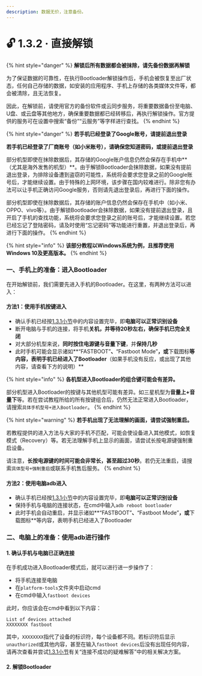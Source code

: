 ```yaml
---
description: 数据无价，注意备份。
---
```


# 🔓 1.3.2 · 直接解锁

{% hint style="danger" %}
**解锁后所有数据都会被抹除，请先备份数据再解锁**

为了保证数据的可靠性，在执行Bootloader解锁操作后，手机会被恢复至出厂状态，任何自己存储的数据，如安装的应用程序、手机上存储的各类媒体文件等，都会被清除，且无法恢复。

因此，在解锁前，请使用官方的备份软件或云同步服务，将重要数据备份至电脑、U盘、或云盘等其他地方，确保重要数据都已经转移后，再执行解锁操作。官方提供的服务可在设置中搜索“备份”“云服务”等字样进行查找。
{% endhint %}

{% hint style="danger" %}
**若手机已经登录了Google账号，请提前退出登录**

**若手机已经登录了厂商账号（如小米账号），请确保您知道密码，或提前退出登录**

部分机型即使在抹除数据后，其存储的Google账户信息仍然会保存在手机中**（尤其是海外发售的机型）**。由于解锁Bootloader会抹除数据，如果没有提前退出登录，为排除设备遭到盗窃的可能性，系统将会要求您登录之前的Google账号后，才能继续设置。由于特殊的上网环境，该步骤在国内较难进行。除非您有办法可以让手机正确访问Google服务，否则请先退出登录后，再进行下面的操作。

部分机型即使在抹除数据后，其存储的账户信息仍然会保存在手机中（如小米、OPPO、vivo等）。由于解锁Bootloader会抹除数据，如果没有提前退出登录，且开启了手机的查找功能，系统将会要求您登录之前的账号后，才能继续设置。若您已经忘记了登陆密码，请及时使用“忘记密码”等功能进行重置，并退出登录后，再进行下面的操作。
{% endhint %}

{% hint style="info" %}
**该部分教程以Windows系统为例，且推荐使用Windows 10及更高版本。**
{% endhint %}

### 一、手机上的准备：进入Bootloader

在开始解锁前，我们需要先进入手机的Bootloader。在这里，有两种方法可以进入：

#### 方法1：使用手机按键进入

* 确认手机已经按[1.3.1小节](preparation.md)中的内容设置完毕，即**电脑可以正常识别设备**
* 断开电脑与手机的连接，将手机**关机，并等待20秒左右，确保手机已完全关闭**
* 对大部分机型来说，**同时按住电源键与音量下键**，并**保持几秒**
* 此时手机可能会显示诸如**“FASTBOOT”**、**“Fastboot Mode”**，或**下载图标**等内容，表明手机已经进入了Bootloader**（如果手机没有反应，或出现了其他内容，请查看下方的说明）**

{% hint style="info" %}
**各机型进入Bootloader的组合键可能会有差异。**

部分机型进入Bootloader的按键与其他机型可能有差异。如三星机型为**音量上+音量下**等。若在尝试教程所给的所有按键组合后，仍然无法正常进入Bootloader，请搜索`具体手机型号+进入Bootloader`。
{% endhint %}

{% hint style="warning" %}
**若手机出现了无法理解的画面，请尝试强制重启。**

若教程提供的进入方法与大家的手机不匹配，可能会使设备进入其他模式，如恢复模式（Recovery）等。若无法理解手机上显示的画面，请尝试长按电源键强制重启设备。

请注意，**长按电源键的时间可能会非常长，甚至超过30秒**。若仍无法重启，请搜索`具体型号+强制重启`或联系手机售后服务。
{% endhint %}

#### 方法2：使用电脑adb进入

* 确认手机已经按[1.3.1小节](preparation.md)中的内容设置完毕，即**电脑可以正常识别设备**
* 保持手机与电脑的连接状态，在cmd中输入`adb reboot bootloader`
* 此时手机会自动重启，并显示诸如**“FASTBOOT”**、**“Fastboot Mode”**，或**下载图标**等内容，表明手机已经进入了Bootloader

### 二、电脑上的准备：使用adb进行操作

#### 1. 确认手机与电脑已正确连接

在手机成功进入Bootloader模式后，就可以进行进一步操作了：

* 将手机连接至电脑
* 在`platform-tools`文件夹中启动cmd
* 在cmd中输入`fastboot devices`

此时，你应该会在cmd中看到以下内容：

```
List of devices attached 
XXXXXXXX fastboot
```

其中，`XXXXXXXX`指代了设备的标识符，每个设备都不同。若标识符后显示`unauthorized`或其他内容，甚至在输入`fastboot devices`后没有出现任何内容，请再次查看并尝试[1.3.1小节](preparation.md)有关“连接不成功的疑难解答”中的相关解决方案。

#### 2. 解锁Bootloader

